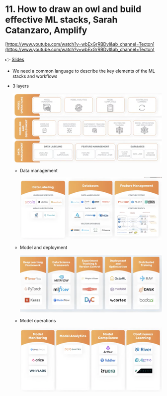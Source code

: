 # 11. How to draw an owl and build effective ML stacks, Sarah Catanzaro, Amplify

[https://www.youtube.com/watch?v=wbExGrRBDvI&ab_channel=Tecton](https://www.youtube.com/watch?v=wbExGrRBDvI&ab_channel=Tecton)

👉 [Slides](https://www.dropbox.com/s/udjel16g65pmqas/apply())

- We need a common language to describe the key elements of the ML stacks and workflows
- 3 layers
    
    ![Screen Shot 2022-05-24 at 11.36.47.png](./Screen_Shot_2022-05-24_at_11.36.47.png)
    
    - Data management
        
        ![Screen Shot 2022-05-24 at 11.38.15.png](./Screen_Shot_2022-05-24_at_11.38.15.png)
        
    - Model and deployment
        
        ![Screen Shot 2022-05-24 at 11.40.36.png](./Screen_Shot_2022-05-24_at_11.40.36.png)
        
    - Model operations
        
        ![Screen Shot 2022-05-24 at 11.43.16.png](./Screen_Shot_2022-05-24_at_11.43.16.png)